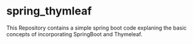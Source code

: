 # spring_thymleaf
This Repository contains a simple spring boot code explaning the basic concepts of incorporating SpringBoot and Thymeleaf.
